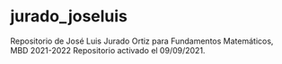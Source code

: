 # jurado_joseluis
 Repositorio de José Luis Jurado Ortiz para Fundamentos Matemáticos, MBD 2021-2022
 Repositorio activado el 09/09/2021.
